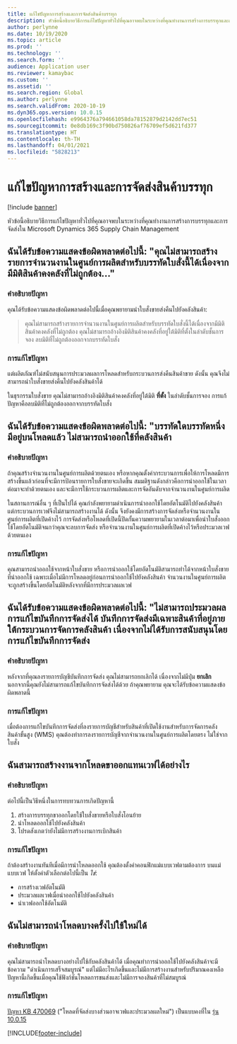 ```yaml
---
title: แก้ไขปัญหาการสร้างและการจัดส่งสินค้าบรรทุก
description: หัวข้อนี้อธิบายวิธีการแก้ไขปัญหาทั่วไปที่คุณอาจพบในระหว่างที่คุณทำงานการสร้างการบรรทุกและการจัดส่งใน Microsoft Dynamics 365 Supply Chain Management
author: perlynne
ms.date: 10/19/2020
ms.topic: article
ms.prod: ''
ms.technology: ''
ms.search.form: ''
audience: Application user
ms.reviewer: kamaybac
ms.custom: ''
ms.assetid: ''
ms.search.region: Global
ms.author: perlynne
ms.search.validFrom: 2020-10-19
ms.dyn365.ops.version: 10.0.15
ms.openlocfilehash: e9964376a794661058da78152879d2142dd7ec51
ms.sourcegitcommit: 0e8db169c3f90bd750826af76709ef5d621fd377
ms.translationtype: HT
ms.contentlocale: th-TH
ms.lasthandoff: 04/01/2021
ms.locfileid: "5828213"
---
```

# <a name="troubleshoot-load-building-and-shipments"></a>แก้ไขปัญหาการสร้างและการจัดส่งสินค้าบรรทุก

[!include [banner](../includes/banner.md)]

หัวข้อนี้อธิบายวิธีการแก้ไขปัญหาทั่วไปที่คุณอาจพบในระหว่างที่คุณทำงานการสร้างการบรรทุกและการจัดส่งใน Microsoft Dynamics 365 Supply Chain Management

## <a name="i-receive-the-following-error-message-you-cant-create-a-load-line-for-this-order-line-because-it-contains-inventory-dimensions-that-are-invalid"></a>ฉันได้รับข้อความแสดงข้อผิดพลาดต่อไปนี้: "คุณไม่สามารถสร้างรายการจำนวนงานในศูนย์การผลิตสำหรับบรรทัดใบสั่งนี้ได้เนื่องจากมีมิติสินค้าคงคลังที่ไม่ถูกต้อง..."

### <a name="issue-description"></a>คำอธิบายปัญหา

คุณได้รับข้อความแสดงข้อผิดพลาดต่อไปนี้เมื่อคุณพยายามนำใบสั่งขายส่งคืนไปยังคลังสินค้า:

> คุณไม่สามารถสร้างรายการจำนวนงานในศูนย์การผลิตสำหรับบรรทัดใบสั่งนี้ได้เนื่องจากมีมิติสินค้าคงคลังที่ไม่ถูกต้อง คุณไม่สามารถอ้างอิงมิติสินค้าคงคลังที่อยู่ใต้มิติที่ตั้งในลำดับชั้นการจอง ลบมิติที่ไม่ถูกต้องออกจากบรรทัดใบสั่ง

### <a name="issue-resolution"></a>การแก้ไขปัญหา

แต่ผลิตภัณฑ์ไม่สนับสนุนการประมวลผลการโหลดสำหรับกระบวนการส่งคืนสินค้าขาย ดังนั้น คุณจึงไม่สามารถนำใบสั่งขายส่งคืนไปยังคลังสินค้าได้

ในธุรกรรมใบสั่งขาย คุณไม่สามารถอ้างอิงมิติสินค้าคงคลังที่อยู่ใต้มิติ **ที่ตั้ง** ในลำดับชั้นการจอง การแก้ปัญหาคือลบมิติที่ไม่ถูกต้องออกจากบรรทัดใบสั่ง

## <a name="i-receive-the-following-error-message-one-of-the-lines-is-already-on-a-load-unable-to-release-to-warehouse"></a>ฉันได้รับข้อความแสดงข้อผิดพลาดต่อไปนี้: "บรรทัดใดบรรทัดหนึ่งมีอยู่บนโหลดแล้ว ไม่สามารถนำออกใช้ที่คลังสินค้า

### <a name="issue-description"></a>คำอธิบายปัญหา

ถ้าคุณสร้างจำนวนงานในศูนย์การผลิตด้วยตนเอง หรือหากคุณตั้งค่ากระบวนการเพื่อให้การโหลดมีการสร้างขึ้นแล้วก่อนที่จะมีการป้อนรายการใบสั่งขายจะเกิดขึ้น สมมติฐานดังกล่าวคือการนำออกใช้ในเวลาต่อมาจะทำด้วยตนเอง และจะมีการใช้กระบวนการผลิตและการจัดอันดับจากจำนวนงานในศูนย์การผลิต

ในสถานการณ์อื่น ๆ ที่เป็นไปได้ คุณกำลังพยายามดำเนินการนำออกใช้โดยอัตโนมัติไปยังคลังสินค้า แต่กระบวนการเวฟจึงไม่สามารถสร้างงานได้ ดังนั้น จึงยังคงมีการสร้างการจัดส่งหรือจำนวนงานในศูนย์การผลิตที่เปิดค้างไว้ การจัดส่งหรือโหลดที่เปิดนี้ปิดกั้นความพยายามในเวลาต่อมาเพื่อนำใบสั่งออกใช้โดยอัตโนมัติจนกว่าคุณจะลบการจัดส่ง หรือจำนวนงานในศูนย์การผลิตที่เปิดค้างไว้หรือประมวลเวฟด้วยตนเอง

### <a name="issue-resolution"></a>การแก้ไขปัญหา

คุณสามารถนำออกใช้จากหน้าใบสั่งขาย หรือการนำออกใช้โดยอัตโนมัติสามารถทำได้จากหน้าใบสั่งขายที่นำออกใช้ เฉพาะเมื่อไม่มีการโหลดอยู่ก่อนการนำออกใช้ไปยังคลังสินค้า จำนวนงานในศูนย์การผลิตจะถูกสร้างขึ้นโดยอัตโนมัติหลังจากที่มีการประมวลผลเวฟ

## <a name="i-receive-the-following-error-message-the-delivery-note-correction-cant-be-processed-the-delivery-note-only-contains-items-that-are-subject-to-warehouse-management-processes-as-these-are-not-supported-by-delivery-note-correction"></a>ฉันได้รับข้อความแสดงข้อผิดพลาดต่อไปนี้: "ไม่สามารถประมวลผลการแก้ไขบันทึกการจัดส่งได้ บันทึกการจัดส่งมีเฉพาะสินค้าที่อยู่ภายใต้กระบวนการจัดการคลังสินค้า เนื่องจากไม่ได้รับการสนับสนุนโดยการแก้ไขบันทึกการจัดส่ง

### <a name="issue-description"></a>คำอธิบายปัญหา

หลังจากที่คุณลงรายการบัญชีบันทึกการจัดส่ง คุณไม่สามารถยกเลิกได้ เนื่องจากไม่มีปุ่ม **ยกเลิก** นอกจากนี้คุณยังไม่สามารถแก้ไขบันทึกการจัดส่งได้ด้วย ถ้าคุณพยายาม คุณจะได้รับข้อความแสดงข้อผิดพลาดนี้

### <a name="issue-resolution"></a>การแก้ไขปัญหา

เมื่อต้องการแก้ไขบันทึกการจัดส่งที่ลงรายการบัญชีสำหรับสินค้าที่เปิดใช้งานสำหรับการจัดการคลังสินค้าขั้นสูง (WMS) คุณต้องทำการลงรายการบัญชีจากจำนวนงานในศูนย์การผลิตโดยตรง ไม่ใช่จากใบสั่ง

## <a name="how-can-i-create-work-from-outbound-loads-instead-of-waves"></a>ฉันสามารถสร้างงานจากโหลดขาออกแทนเวฟได้อย่างไร

### <a name="issue-description"></a>คำอธิบายปัญหา

ต่อไปนี้เป็นวิธีหนึ่งในการทบทวนการเกิดปัญหานี้

1. สร้างการบรรทุกขาออกโดยใช้ใบสั่งขายหรือใบสั่งโอนย้าย
2. นำโหลดออกใช้ไปยังคลังสินค้า
3. โปรดสังเกตว่ายังไม่มีการสร้างงานการเบิกสินค้า

### <a name="issue-resolution"></a>การแก้ไขปัญหา

ถ้าต้องสร้างงานทันทีเมื่อมีการนำโหลดออกใช้ คุณต้องตั้งค่าคอนฟิกแม่แบบเวฟตามต้องการ บนแม่แบบเวฟ ให้ตั้งค่าตัวเลือกต่อไปนี้เป็น *ใช่*:

- การสร้างเวฟอัตโนมัติ
- ประมวลผลเวฟเมื่อนำออกใช้ไปยังคลังสินค้า
- นำเวฟออกใช้อัตโนมัติ

## <a name="i-cant-re-release-a-partially-shipped-load"></a>ฉันไม่สามารถนำโหลดบางครั้งไปใช้ใหม่ได้

### <a name="issue-description"></a>คำอธิบายปัญหา

คุณไม่สามารถนำโหลดบางอย่างไปใช้กับคลังสินค้าได้ เมื่อคุณทำการนำออกใช้ไปยังคลังสินค้าจะมีข้อความ "ดำเนินการเสร็จสมบูรณ์" แต่ไม่มีอะไรเกิดขึ้นและไม่มีการสร้างงานสำหรับปริมาณคงเหลือ ปัญหานี้เกิดขึ้นเมื่อคุณใช้ฟังก์ชันโหลดการขนส่งและไม่มีการจองสินค้าที่ไม่สมบูรณ์

### <a name="issue-resolution"></a>การแก้ไขปัญหา

[ปัญหา KB 470069](https://fix.lcs.dynamics.com/Issue/Details?kb=4574490&bugId=470069&dbType=3&qc=84ce1e09d7032d8b8ef86f5a0c68b86badf3dfaf29686c5ebbe97c53c0957b5f) ("โหลดที่จัดส่งบางส่วนอาจเวฟและประมวลผลใหม่") เป็นแบบคงที่ใน [รุ่น 10.0.15](../get-started/whats-new-scm-10-0-15.md)


[!INCLUDE[footer-include](../../includes/footer-banner.md)]